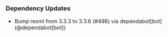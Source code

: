 ### Dependency Updates
* Bump rexml from 3.3.3 to 3.3.6 (#496) via dependabot[bot] (@dependabot[bot])
